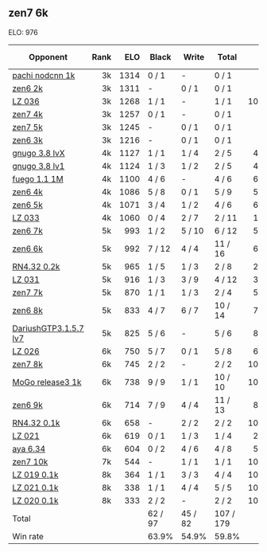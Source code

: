 ## zen7 6k ##

ELO: 976

Opponent | Rank | ELO | Black | Write | Total | Win rate
---------|-----:|----:|-------|-------|-------|-------:
[pachi nodcnn 1k](pachi%20nodcnn%201k.md) | 3k | 1314 | 0 / 1 | - | 0 / 1 | 0.0%
[zen6 2k](zen6%202k.md) | 3k | 1311 | - | 0 / 1 | 0 / 1 | 0.0%
[LZ 036](LZ%20036.md) | 3k | 1268 | 1 / 1 | - | 1 / 1 | 100.0%
[zen7 4k](zen7%204k.md) | 3k | 1257 | 0 / 1 | - | 0 / 1 | 0.0%
[zen7 5k](zen7%205k.md) | 3k | 1245 | - | 0 / 1 | 0 / 1 | 0.0%
[zen6 3k](zen6%203k.md) | 3k | 1216 | - | 0 / 1 | 0 / 1 | 0.0%
[gnugo 3.8 lvX](gnugo%203.8%20lvX.md) | 4k | 1127 | 1 / 1 | 1 / 4 | 2 / 5 | 40.0%
[gnugo 3.8 lv1](gnugo%203.8%20lv1.md) | 4k | 1124 | 1 / 3 | 1 / 2 | 2 / 5 | 40.0%
[fuego 1.1 1M](fuego%201.1%201M.md) | 4k | 1100 | 4 / 6 | - | 4 / 6 | 66.7%
[zen6 4k](zen6%204k.md) | 4k | 1086 | 5 / 8 | 0 / 1 | 5 / 9 | 55.6%
[zen6 5k](zen6%205k.md) | 4k | 1071 | 3 / 4 | 1 / 2 | 4 / 6 | 66.7%
[LZ 033](LZ%20033.md) | 4k | 1060 | 0 / 4 | 2 / 7 | 2 / 11 | 18.2%
[zen6 7k](zen6%207k.md) | 5k | 993 | 1 / 2 | 5 / 10 | 6 / 12 | 50.0%
[zen6 6k](zen6%206k.md) | 5k | 992 | 7 / 12 | 4 / 4 | 11 / 16 | 68.8%
[RN4.32 0.2k](RN4.32%200.2k.md) | 5k | 965 | 1 / 5 | 1 / 3 | 2 / 8 | 25.0%
[LZ 031](LZ%20031.md) | 5k | 916 | 1 / 3 | 3 / 9 | 4 / 12 | 33.3%
[zen7 7k](zen7%207k.md) | 5k | 870 | 1 / 1 | 1 / 3 | 2 / 4 | 50.0%
[zen6 8k](zen6%208k.md) | 5k | 833 | 4 / 7 | 6 / 7 | 10 / 14 | 71.4%
[DariushGTP3.1.5.7 lv7](DariushGTP3.1.5.7%20lv7.md) | 5k | 825 | 5 / 6 | - | 5 / 6 | 83.3%
[LZ 026](LZ%20026.md) | 6k | 750 | 5 / 7 | 0 / 1 | 5 / 8 | 62.5%
[zen7 8k](zen7%208k.md) | 6k | 745 | 2 / 2 | - | 2 / 2 | 100.0%
[MoGo release3 1k](MoGo%20release3%201k.md) | 6k | 738 | 9 / 9 | 1 / 1 | 10 / 10 | 100.0%
[zen6 9k](zen6%209k.md) | 6k | 714 | 7 / 9 | 4 / 4 | 11 / 13 | 84.6%
[RN4.32 0.1k](RN4.32%200.1k.md) | 6k | 658 | - | 2 / 2 | 2 / 2 | 100.0%
[LZ 021](LZ%20021.md) | 6k | 619 | 0 / 1 | 1 / 3 | 1 / 4 | 25.0%
[aya 6.34](aya%206.34.md) | 6k | 604 | 0 / 2 | 4 / 6 | 4 / 8 | 50.0%
[zen7 10k](zen7%2010k.md) | 7k | 544 | - | 1 / 1 | 1 / 1 | 100.0%
[LZ 019 0.1k](LZ%20019%200.1k.md) | 8k | 364 | 1 / 1 | 3 / 3 | 4 / 4 | 100.0%
[LZ 021 0.1k](LZ%20021%200.1k.md) | 8k | 338 | 1 / 1 | 4 / 4 | 5 / 5 | 100.0%
[LZ 020 0.1k](LZ%20020%200.1k.md) | 8k | 333 | 2 / 2 | - | 2 / 2 | 100.0%
Total | | | 62 / 97 | 45 / 82 | 107 / 179 | 
Win rate| | | 63.9% | 54.9% | 59.8% | 

